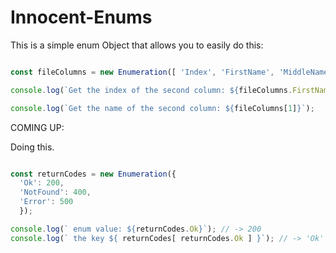 # Innocent-Enums

This is a simple enum Object that allows you to easily do this:

```javascript

const fileColumns = new Enumeration([ 'Index', 'FirstName', 'MiddleName', 'LastName' ])

console.log(`Get the index of the second column: ${fileColumns.FirstName}`);

console.log(`Get the name of the second column: ${fileColumns[1]}`);


````


COMING UP:

Doing this.

```javascript

const returnCodes = new Enumeration({
  'Ok': 200,
  'NotFound': 400,
  'Error': 500
  });

console.log(` enum value: ${returnCodes.Ok}`); // -> 200
console.log(` the key ${ returnCodes[ returnCodes.Ok ] }`); // -> 'Ok'
```
